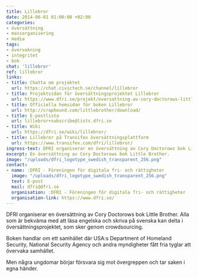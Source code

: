 ```yaml
---
title: Lillebror
date: 2014-06-01 01:00:00 +02:00
categories:
- översättning
- massorganisering
- media
tags:
- övervakning
- integritet
- bok
chat: 'lillebror'
ref: lillebror
links:
- title: Chatta om projektet
  url: https://chat.civictech.se/channel/lillebror
- title: Projektsidan för översättningsprojektet Lillebror
  url: https://www.dfri.se/projekt/oversattning-av-cory-doctorows-little-brother/
- title: Officiella hemsidan för boken Lillebror
  url: http://craphound.com/littlebrother/download/
- title: E-postlista
  url: lillebror+subscribe@lists.dfri.se
- title: Wiki
  url: https://dfri.se/wiki/lillebror/
- title: Lillebror på Transifex översättningsplattform
  url: https://www.transifex.com/dfri/lillebror/
ingress-text: DFRI organiserar en översättning av Cory Doctorows bok Little Brother.
excerpt: En översättning av Cory Doctorows bok Little Brother.
image: "/uploads/dfri_logotype_swedish_transparent_256.png"
contact:
- name: :DFRI - Föreningen för digitala fri- och rättigheter
  image: "/uploads/dfri_logotype_swedish_transparent_256.png"
  text: E-post
  mail: dfri@dfri.se
  organisation: :DFRI - Föreningen för digitala fri- och rättigheter
  organisation-link: https://www.dfri.se/
---
```

DFRI organiserar en översättning av Cory Doctorows bok Little Brother. Alla som är bekväma med att läsa engelska och skriva på svenska kan delta i översättningsprojektet, som sker genom crowdsourcing.

Boken handlar om ett samhället där USA:s Department of Homeland Security, National Security Agency och andra myndigheter fått fria tyglar att övervaka samhället.

Men några ungdomar börjar försvara sig mot övergreppen och tar saken i egna händer.

